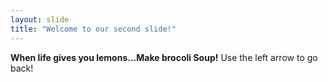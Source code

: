 ```yaml
---
layout: slide
title: "Welcome to our second slide!"
---
```

__When life gives you lemons...Make brocoli Soup!__
Use the left arrow to go back!
